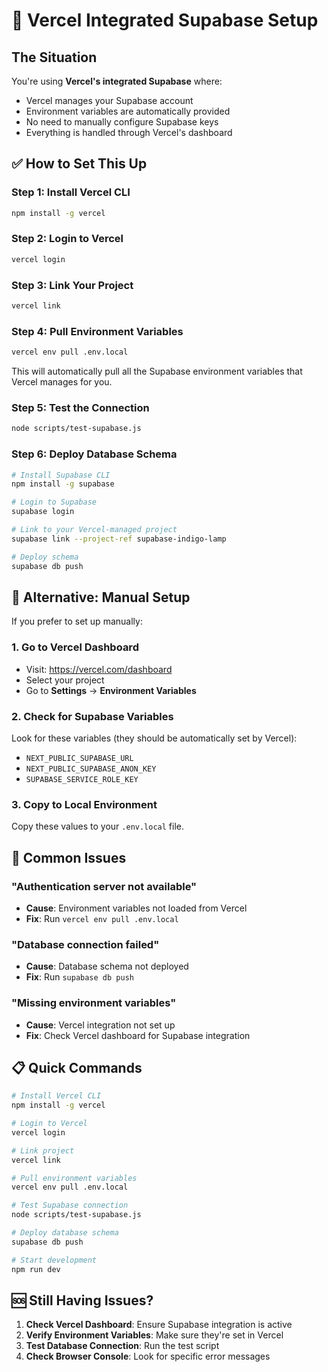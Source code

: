 # 🚀 Vercel Integrated Supabase Setup

## The Situation
You're using **Vercel's integrated Supabase** where:
- Vercel manages your Supabase account
- Environment variables are automatically provided
- No need to manually configure Supabase keys
- Everything is handled through Vercel's dashboard

## ✅ How to Set This Up

### Step 1: Install Vercel CLI
```bash
npm install -g vercel
```

### Step 2: Login to Vercel
```bash
vercel login
```

### Step 3: Link Your Project
```bash
vercel link
```

### Step 4: Pull Environment Variables
```bash
vercel env pull .env.local
```

This will automatically pull all the Supabase environment variables that Vercel manages for you.

### Step 5: Test the Connection
```bash
node scripts/test-supabase.js
```

### Step 6: Deploy Database Schema
```bash
# Install Supabase CLI
npm install -g supabase

# Login to Supabase
supabase login

# Link to your Vercel-managed project
supabase link --project-ref supabase-indigo-lamp

# Deploy schema
supabase db push
```

## 🔧 Alternative: Manual Setup

If you prefer to set up manually:

### 1. Go to Vercel Dashboard
- Visit: https://vercel.com/dashboard
- Select your project
- Go to **Settings** → **Environment Variables**

### 2. Check for Supabase Variables
Look for these variables (they should be automatically set by Vercel):
- `NEXT_PUBLIC_SUPABASE_URL`
- `NEXT_PUBLIC_SUPABASE_ANON_KEY`
- `SUPABASE_SERVICE_ROLE_KEY`

### 3. Copy to Local Environment
Copy these values to your `.env.local` file.

## 🚨 Common Issues

### "Authentication server not available"
- **Cause**: Environment variables not loaded from Vercel
- **Fix**: Run `vercel env pull .env.local`

### "Database connection failed"
- **Cause**: Database schema not deployed
- **Fix**: Run `supabase db push`

### "Missing environment variables"
- **Cause**: Vercel integration not set up
- **Fix**: Check Vercel dashboard for Supabase integration

## 📋 Quick Commands

```bash
# Install Vercel CLI
npm install -g vercel

# Login to Vercel
vercel login

# Link project
vercel link

# Pull environment variables
vercel env pull .env.local

# Test Supabase connection
node scripts/test-supabase.js

# Deploy database schema
supabase db push

# Start development
npm run dev
```

## 🆘 Still Having Issues?

1. **Check Vercel Dashboard**: Ensure Supabase integration is active
2. **Verify Environment Variables**: Make sure they're set in Vercel
3. **Test Database Connection**: Run the test script
4. **Check Browser Console**: Look for specific error messages
